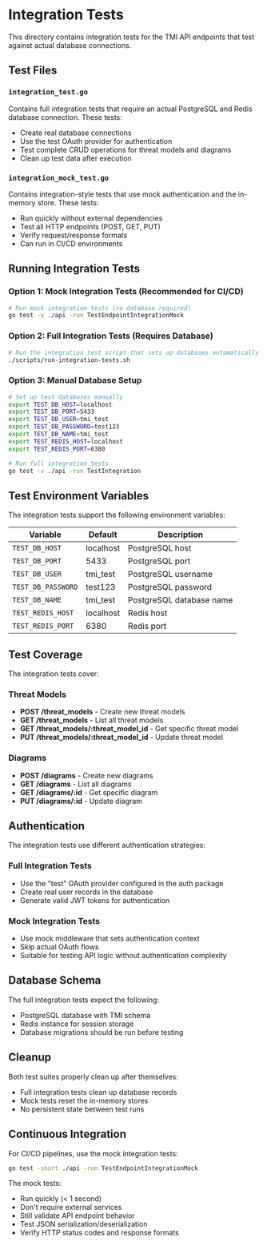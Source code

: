 # Integration Tests

This directory contains integration tests for the TMI API endpoints that test against actual database connections.

## Test Files

### `integration_test.go`

Contains full integration tests that require an actual PostgreSQL and Redis database connection. These tests:

- Create real database connections
- Use the test OAuth provider for authentication
- Test complete CRUD operations for threat models and diagrams
- Clean up test data after execution

### `integration_mock_test.go`

Contains integration-style tests that use mock authentication and the in-memory store. These tests:

- Run quickly without external dependencies
- Test all HTTP endpoints (POST, GET, PUT)
- Verify request/response formats
- Can run in CI/CD environments

## Running Integration Tests

### Option 1: Mock Integration Tests (Recommended for CI/CD)

```bash
# Run mock integration tests (no database required)
go test -v ./api -run TestEndpointIntegrationMock
```

### Option 2: Full Integration Tests (Requires Database)

```bash
# Run the integration test script that sets up databases automatically
./scripts/run-integration-tests.sh
```

### Option 3: Manual Database Setup

```bash
# Set up test databases manually
export TEST_DB_HOST=localhost
export TEST_DB_PORT=5433
export TEST_DB_USER=tmi_test
export TEST_DB_PASSWORD=test123
export TEST_DB_NAME=tmi_test
export TEST_REDIS_HOST=localhost
export TEST_REDIS_PORT=6380

# Run full integration tests
go test -v ./api -run TestIntegration
```

## Test Environment Variables

The integration tests support the following environment variables:

| Variable           | Default   | Description              |
| ------------------ | --------- | ------------------------ |
| `TEST_DB_HOST`     | localhost | PostgreSQL host          |
| `TEST_DB_PORT`     | 5433      | PostgreSQL port          |
| `TEST_DB_USER`     | tmi_test  | PostgreSQL username      |
| `TEST_DB_PASSWORD` | test123   | PostgreSQL password      |
| `TEST_DB_NAME`     | tmi_test  | PostgreSQL database name |
| `TEST_REDIS_HOST`  | localhost | Redis host               |
| `TEST_REDIS_PORT`  | 6380      | Redis port               |

## Test Coverage

The integration tests cover:

### Threat Models

- **POST /threat_models** - Create new threat models
- **GET /threat_models** - List all threat models
- **GET /threat_models/:threat_model_id** - Get specific threat model
- **PUT /threat_models/:threat_model_id** - Update threat model

### Diagrams

- **POST /diagrams** - Create new diagrams
- **GET /diagrams** - List all diagrams
- **GET /diagrams/:id** - Get specific diagram
- **PUT /diagrams/:id** - Update diagram

## Authentication

The integration tests use different authentication strategies:

### Full Integration Tests

- Use the "test" OAuth provider configured in the auth package
- Create real user records in the database
- Generate valid JWT tokens for authentication

### Mock Integration Tests

- Use mock middleware that sets authentication context
- Skip actual OAuth flows
- Suitable for testing API logic without authentication complexity

## Database Schema

The full integration tests expect the following:

- PostgreSQL database with TMI schema
- Redis instance for session storage
- Database migrations should be run before testing

## Cleanup

Both test suites properly clean up after themselves:

- Full integration tests clean up database records
- Mock tests reset the in-memory stores
- No persistent state between test runs

## Continuous Integration

For CI/CD pipelines, use the mock integration tests:

```bash
go test -short ./api -run TestEndpointIntegrationMock
```

The mock tests:

- Run quickly (< 1 second)
- Don't require external services
- Still validate API endpoint behavior
- Test JSON serialization/deserialization
- Verify HTTP status codes and response formats

